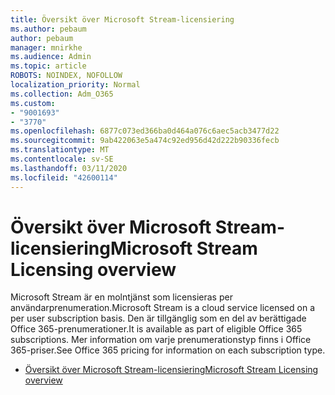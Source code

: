 ```yaml
---
title: Översikt över Microsoft Stream-licensiering
ms.author: pebaum
author: pebaum
manager: mnirkhe
ms.audience: Admin
ms.topic: article
ROBOTS: NOINDEX, NOFOLLOW
localization_priority: Normal
ms.collection: Adm_O365
ms.custom:
- "9001693"
- "3770"
ms.openlocfilehash: 6877c073ed366ba0d464a076c6aec5acb3477d22
ms.sourcegitcommit: 9ab422063e5a474c92ed956d42d222b90336fecb
ms.translationtype: MT
ms.contentlocale: sv-SE
ms.lasthandoff: 03/11/2020
ms.locfileid: "42600114"
---
```

# <a name="microsoft-stream-licensing-overview"></a><span data-ttu-id="7d8f3-102">Översikt över Microsoft Stream-licensiering</span><span class="sxs-lookup"><span data-stu-id="7d8f3-102">Microsoft Stream Licensing overview</span></span>

<span data-ttu-id="7d8f3-103">Microsoft Stream är en molntjänst som licensieras per användarprenumeration.</span><span class="sxs-lookup"><span data-stu-id="7d8f3-103">Microsoft Stream is a cloud service licensed on a per user subscription basis.</span></span> <span data-ttu-id="7d8f3-104">Den är tillgänglig som en del av berättigade Office 365-prenumerationer.</span><span class="sxs-lookup"><span data-stu-id="7d8f3-104">It is available as part of eligible Office 365 subscriptions.</span></span> <span data-ttu-id="7d8f3-105">Mer information om varje prenumerationstyp finns i Office 365-priser.</span><span class="sxs-lookup"><span data-stu-id="7d8f3-105">See Office 365 pricing for information on each subscription type.</span></span>

- [<span data-ttu-id="7d8f3-106">Översikt över Microsoft Stream-licensiering</span><span class="sxs-lookup"><span data-stu-id="7d8f3-106">Microsoft Stream Licensing overview</span></span>](https://docs.microsoft.com/stream/license-overview)
